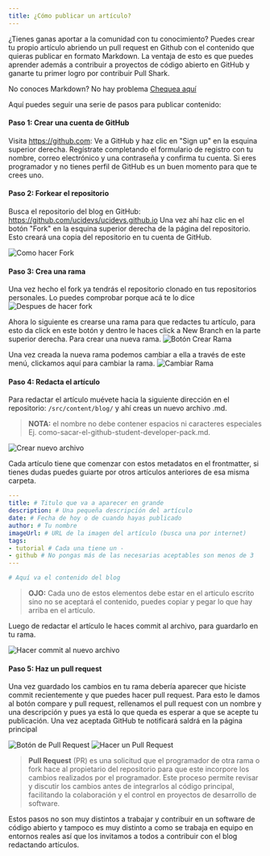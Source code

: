 ```yaml
---
title: ¿Cómo publicar un artículo?
---
```


¿Tienes ganas aportar a la comunidad con tu conocimiento? Puedes crear tu propio artículo abriendo un pull request en Github con el contenido que quieras publicar en formato Markdown. La ventaja de esto es que puedes aprender además a contribuir a proyectos de código abierto en GitHub y ganarte tu primer logro por contribuir Pull Shark.

No conoces Markdown? No hay problema [Chequea aquí](https://es.wikipedia.org/wiki/Markdown)

Aquí puedes seguir una serie de pasos para publicar contenido:

#### Paso 1: Crear una cuenta de GitHub

Visita https://github.com: Ve a GitHub y haz clic en "Sign up" en la esquina superior derecha. Regístrate completando el formulario de registro con tu nombre, correo electrónico y una contraseña y confirma tu cuenta. Si eres programador y no tienes perfil de GitHub es un buen momento para que te crees uno.

#### Paso 2: Forkear el repositorio

Busca el repositorio del blog en GitHub: https://github.com/ucidevs/ucidevs.github.io
Una vez ahí haz clic en el botón "Fork" en la esquina superior derecha de la página del repositorio. Esto creará una copia del repositorio en tu cuenta de GitHub.

![Como hacer Fork](/images/guias/como-publicar/fork.png)

#### Paso 3: Crea una rama

Una vez hecho el fork ya tendrás el repositorio clonado en tus repositorios personales. Lo puedes comprobar porque acá te lo dice
![Despues de hacer fork](/images/guias/como-publicar/after-fork.png)

Ahora lo siguiente es crearse una rama para que redactes tu artículo, para esto da click en este botón y dentro le haces click a New Branch en la parte superior derecha. Para crear una nueva rama.
![Botón Crear Rama](/images/guias/como-publicar/create-branch-button.png)

Una vez creada la nueva rama podemos cambiar a ella a través de este menú, clickamos aquí para cambiar la rama.
![Cambiar Rama](/images/guias/como-publicar/change-branch.png)

#### Paso 4: Redacta el artículo

Para redactar el artículo muévete hacia la siguiente dirección en el repositorio: `/src/content/blog/` y ahí creas un nuevo archivo .md.

> **NOTA:** el nombre no debe contener espacios ni caracteres especiales Ej. como-sacar-el-github-student-developer-pack.md.

![Crear nuevo archivo](/images/guias/como-publicar/create-new-file.png)

Cada artículo tiene que comenzar con estos metadatos en el frontmatter, si tienes dudas puedes guiarte por otros artículos anteriores de esa misma carpeta.

```yaml
---
title: # Titulo que va a aparecer en grande
description: # Una pequeña descripción del artículo
date: # Fecha de hoy o de cuando hayas publicado
author: # Tu nombre
imageUrl: # URL de la imagen del artículo (busca una por internet)
tags:
- tutorial # Cada una tiene un -
- github # No pongas más de las necesarias aceptables son menos de 3
---

# Aquí va el contenido del blog
```

> **OJO:** Cada uno de estos elementos debe estar en el articulo escrito sino no se aceptará el contenido, puedes copiar y pegar lo que hay arriba en el artículo.

Luego de redactar el artículo le haces commit al archivo, para guardarlo en tu rama.

![Hacer commit al nuevo archivo](/images/guias/como-publicar/commit-file.png)

#### Paso 5: Haz un pull request

Una vez guardado los cambios en tu rama debería aparecer que hiciste commit recientemente y que puedes hacer pull request. Para esto le damos al botón compare y pull request, rellenamos el pull request con un nombre y una descripción y pues ya está lo que queda es esperar a que se acepte tu publicación. Una vez aceptada GitHub te notificará saldrá en la página principal

![Botón de Pull Request](/images/guias/como-publicar/pull-request-button.png)
![Hacer un Pull Request](/images/guias/como-publicar/make-pull-request.png)

> **Pull Request** (PR) es una solicitud que el programador de otra rama o fork hace al propietario del repositorio para que este incorpore los cambios realizados por el programador. Este proceso permite revisar y discutir los cambios antes de integrarlos al código principal, facilitando la colaboración y el control en proyectos de desarrollo de software.

Estos pasos no son muy distintos a trabajar y contribuir en un software de código abierto y tampoco es muy distinto a como se trabaja en equipo en entornos reales así que los invitamos a todos a contribuir con el blog redactando artículos.
